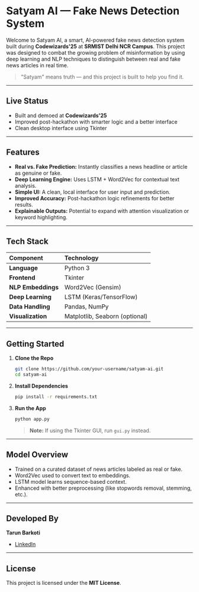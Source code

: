 # Satyam AI — Fake News Detection System

Welcome to Satyam AI, a smart, AI-powered fake news detection system built during **Codewizards'25** at **SRMIST Delhi NCR Campus**. This project was designed to combat the growing problem of misinformation by using deep learning and NLP techniques to distinguish between real and fake news articles in real time.

> "Satyam" means truth — and this project is built to help you find it.

---

## Live Status

- Built and demoed at **Codewizards'25**
- Improved post-hackathon with smarter logic and a better interface
- Clean desktop interface using Tkinter

---

## Features

- **Real vs. Fake Prediction:** Instantly classifies a news headline or article as genuine or fake.
- **Deep Learning Engine:** Uses LSTM + Word2Vec for contextual text analysis.
- **Simple UI:** A clean, local interface for user input and prediction.
- **Improved Accuracy:** Post-hackathon logic refinements for better results.
- **Explainable Outputs:** Potential to expand with attention visualization or keyword highlighting.

---

## Tech Stack

| Component         | Technology                  |
|:------------------|:----------------------------|
| **Language**      | Python 3                    |
| **Frontend**      | Tkinter                     |
| **NLP Embeddings**| Word2Vec (Gensim)           |
| **Deep Learning** | LSTM (Keras/TensorFlow)     |
| **Data Handling** | Pandas, NumPy               |
| **Visualization** | Matplotlib, Seaborn (optional)|

---

## Getting Started

1.  **Clone the Repo**
    ```bash
    git clone https://github.com/your-username/satyam-ai.git
    cd satyam-ai
    ```

2.  **Install Dependencies**
    ```bash
    pip install -r requirements.txt
    ```

3.  **Run the App**
    ```bash
    python app.py
    ```
    > **Note:** If using the Tkinter GUI, run `gui.py` instead.

---

## Model Overview

- Trained on a curated dataset of news articles labeled as real or fake.
- Word2Vec used to convert text to embeddings.
- LSTM model learns sequence-based context.
- Enhanced with better preprocessing (like stopwords removal, stemming, etc.).

---

## Developed By

**Tarun Barkoti**

- [LinkedIn](https://www.linkedin.com/in/your-linkedin-profile/)

---

## License

This project is licensed under the **MIT License**.
